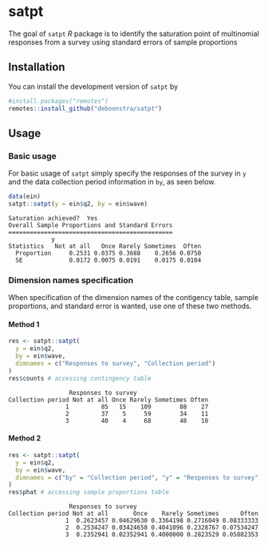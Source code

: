 
<!-- README.md is generated from README.Rmd. Please edit that file -->

# satpt

<!-- badges: start -->
<!-- badges: end -->

The goal of `satpt` *R* package is to identify the saturation point of
multinomial responses from a survey using standard errors of sample
proportions

## Installation

You can install the development version of `satpt` by

``` r
#install.packages("remotes")
remotes::install_github("deboonstra/satpt")
```

## Usage

### Basic usage

For basic usage of `satpt` simply specify the responses of the survey in
`y` and the data collection period information in `by`, as seen below.

``` r
data(ein)
satpt::satpt(y = ein$q2, by = ein$wave)
```

    Saturation achieved?  Yes 
    Overall Sample Proportions and Standard Errors
    ==============================================
                y
    Statistics   Not at all   Once Rarely Sometimes  Often
      Proportion     0.2531 0.0375 0.3688    0.2656 0.0750
      SE             0.0172 0.0075 0.0191    0.0175 0.0104

### Dimension names specification

When specification of the dimension names of the contigency table,
sample proportions, and standard error is wanted, use one of these two
methods.

#### Method 1

``` r
res <- satpt::satpt(
  y = ein$q2,
  by = ein$wave,
  dimnames = c("Responses to survey", "Collection period")
)
res$counts # accessing contingency table
```

                     Responses to survey
    Collection period Not at all Once Rarely Sometimes Often
                    1         85   15    109        88    27
                    2         37    5     59        34    11
                    3         40    4     68        48    10

#### Method 2

``` r
res <- satpt::satpt(
  y = ein$q2,
  by = ein$wave,
  dimnames = c("by" = "Collection period", "y" = "Responses to survey")
)
res$phat # accessing sample proportions table
```

                     Responses to survey
    Collection period Not at all       Once    Rarely Sometimes      Often
                    1  0.2623457 0.04629630 0.3364198 0.2716049 0.08333333
                    2  0.2534247 0.03424658 0.4041096 0.2328767 0.07534247
                    3  0.2352941 0.02352941 0.4000000 0.2823529 0.05882353
